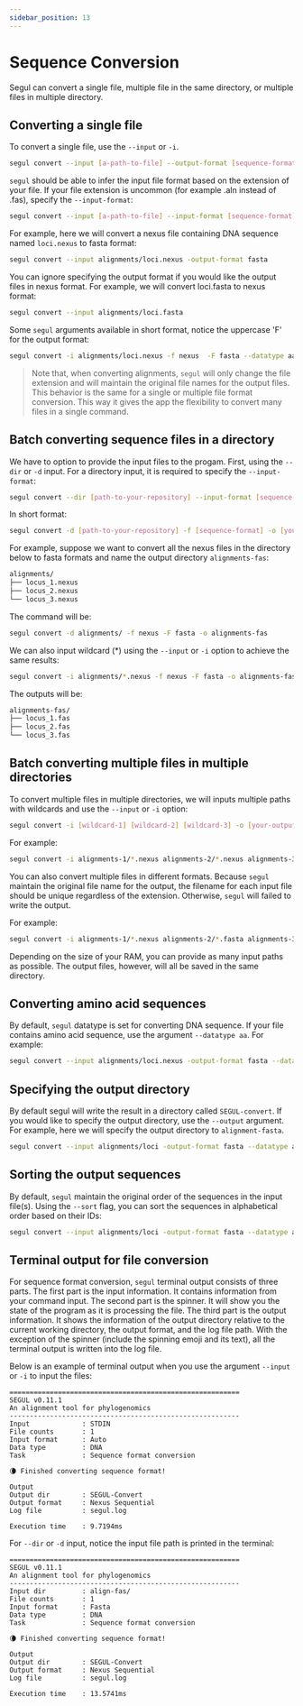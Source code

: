 ```yaml
---
sidebar_position: 13
---
```


# Sequence Conversion

Segul can convert a single file, multiple file in the same directory, or multiple files in multiple directory.

## Converting a single file

To convert a single file, use the `--input` or `-i`.

```Bash
segul convert --input [a-path-to-file] --output-format [sequence-format]
```

`segul` should be able to infer the input file format based on the extension of your file. If your file extension is uncommon (for example .aln instead of .fas), specify the `--input-format`:

```Bash
segul convert --input [a-path-to-file] --input-format [sequence-format] --output-format [sequence-format]
```

For example, here we will convert a nexus file containing DNA sequence named `loci.nexus` to fasta format:

```Bash
segul convert --input alignments/loci.nexus -output-format fasta
```

You can ignore specifying the output format if you would like the output files in nexus format. For example, we will convert loci.fasta to nexus format:

```Bash
segul convert --input alignments/loci.fasta
```

Some `segul` arguments available in short format, notice the uppercase 'F' for the output format:

```Bash
segul convert -i alignments/loci.nexus -f nexus  -F fasta --datatype aa -o alignment-fasta
```

> Note that, when converting alignments, `segul` will only change the file extension and will maintain the original file names for the output files. This behavior is the same for a single or multiple file format conversion. This way it gives the app the flexibility to convert many files in a single command.

## Batch converting sequence files in a directory

We have to option to provide the input files to the progam. First, using the `--dir` or `-d` input. For a directory input, it is required to specify the `--input-format`:

```Bash
segul convert --dir [path-to-your-repository] --input-format [sequence-format] --output [your-output-dir-name] --output-format [sequence-format]
```

In short format:

```Bash
segul convert -d [path-to-your-repository] -f [sequence-format] -o [your-output-dir-name]
```

For example, suppose we want to convert all the nexus files in the directory below to fasta formats and name the output directory `alignments-fas`:

```Bash
alignments/
├── locus_1.nexus
├── locus_2.nexus
└── locus_3.nexus
```

The command will be:

```Bash
segul convert -d alignments/ -f nexus -F fasta -o alignments-fas
```

We can also input wildcard (\*) using the `--input` or `-i` option to achieve the same results:

```Bash
segul convert -i alignments/*.nexus -f nexus -F fasta -o alignments-fas
```

The outputs will be:

```Bash
alignments-fas/
├── locus_1.fas
├── locus_2.fas
└── locus_3.fas
```

## Batch converting multiple files in multiple directories

To convert multiple files in multiple directories, we will inputs multiple paths with wildcards and use the `--input` or `-i` option:

```Bash
segul convert -i [wildcard-1] [wildcard-2] [wildcard-3] -o [your-output-dir-name]
```

For example:

```Bash
segul convert -i alignments-1/*.nexus alignments-2/*.nexus alignments-3/*.nexus -F fasta -o alignments-fas
```

You can also convert multiple files in different formats. Because `segul` maintain the original file name for the output, the filename for each input file should be unique regardless of the extension. Otherwise, `segul` will failed to write the output.

For example:

```Bash
segul convert -i alignments-1/*.nexus alignments-2/*.fasta alignments-3/*.fasta -F phylip -o alignments-phylip
```

Depending on the size of your RAM, you can provide as many input paths as possible. The output files, however, will all be saved in the same directory.

## Converting amino acid sequences

By default, `segul` datatype is set for converting DNA sequence. If your file contains amino acid sequence, use the argument `--datatype aa`. For example:

```Bash
segul convert --input alignments/loci.nexus -output-format fasta --datatype aa
```

## Specifying the output directory

By default segul will write the result in a directory called `SEGUL-convert`. If you would like to specify the output directory, use the `--output` argument. For example, here we will specify the output directory to `alignment-fasta`.

```Bash
segul convert --input alignments/loci -output-format fasta --datatype aa --output alignment-fasta
```

## Sorting the output sequences

By default, `segul` maintain the original order of the sequences in the input file(s). Using the `--sort` flag, you can sort the sequences in alphabetical order based on their IDs:

```Bash
segul convert --input alignments/loci -output-format fasta --datatype aa --output alignment-fasta --sort
```

## Terminal output for file conversion

For sequence format conversion, `segul` terminal output consists of three parts. The first part is the input information. It contains information from your command input. The second part is the spinner. It will show you the state of the program as it is processing the file. The third part is the output information. It shows the information of the output directory relative to the current working directory, the output format, and the log file path. With the exception of the spinner (include the spinning emoji and its text), all the terminal output is written into the log file.

Below is an example of terminal output when you use the argument `--input` or `-i` to input the files:

```Text
=========================================================
SEGUL v0.11.1
An alignment tool for phylogenomics
---------------------------------------------------------
Input             : STDIN
File counts       : 1
Input format      : Auto
Data type         : DNA
Task              : Sequence format conversion

🌘 Finished converting sequence format!

Output
Output dir        : SEGUL-Convert
Output format     : Nexus Sequential
Log file          : segul.log

Execution time    : 9.7194ms
```

For `--dir` or `-d` input, notice the input file path is printed in the terminal:

```Text
=========================================================
SEGUL v0.11.1
An alignment tool for phylogenomics
---------------------------------------------------------
Input dir         : align-fas/
File counts       : 1
Input format      : Fasta
Data type         : DNA
Task              : Sequence format conversion

🌘 Finished converting sequence format!

Output
Output dir        : SEGUL-Convert
Output format     : Nexus Sequential
Log file          : segul.log

Execution time    : 13.5741ms
```
